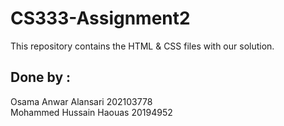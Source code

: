 # CS333-Assignment2
This repository contains the HTML & CSS files with our solution.

## Done by  :
  Osama Anwar Alansari      202103778<br>
  Mohammed Hussain Haouas   20194952
